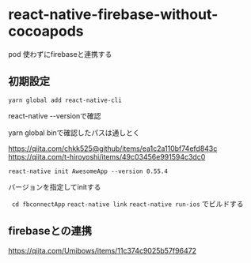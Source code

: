 # react-native-firebase-without-cocoapods
pod 使わずにfirebaseと連携する

## 初期設定
```yarn global add react-native-cli```

react-native --versionで確認

yarn global binで確認したパスは通しとく

https://qiita.com/chkk525@github/items/ea1c2a110bf74efd843c
https://qiita.com/t-hiroyoshi/items/49c03456e991594c3dc0

```react-native init AwesomeApp --version 0.55.4```

バージョンを指定してinitする


``` cd fbconnectApp```
```react-native link```
```react-native run-ios```
でビルドする


## firebaseとの連携
https://qiita.com/Umibows/items/11c374c9025b57f96472
